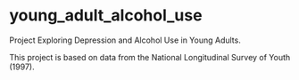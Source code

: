 # young_adult_alcohol_use
Project Exploring Depression and Alcohol Use in Young Adults.

This project is based on data from the National Longitudinal Survey of Youth (1997).
